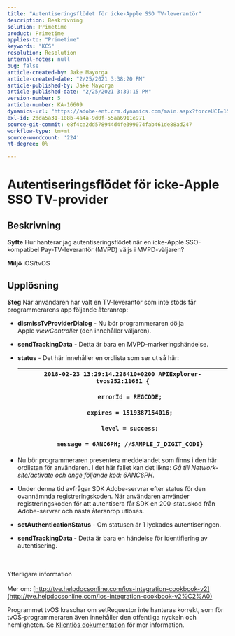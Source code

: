 ```yaml
---
title: "Autentiseringsflödet för icke-Apple SSO TV-leverantör"
description: Beskrivning
solution: Primetime
product: Primetime
applies-to: "Primetime"
keywords: "KCS"
resolution: Resolution
internal-notes: null
bug: false
article-created-by: Jake Mayorga
article-created-date: "2/25/2021 3:38:20 PM"
article-published-by: Jake Mayorga
article-published-date: "2/25/2021 3:39:15 PM"
version-number: 5
article-number: KA-16609
dynamics-url: "https://adobe-ent.crm.dynamics.com/main.aspx?forceUCI=1&pagetype=entityrecord&etn=knowledgearticle&id=db2e6d7c-7f77-eb11-a812-000d3a37d0c6"
exl-id: 2dda5a31-108b-4a4a-9d0f-55aa6911e971
source-git-commit: e8f4ca2dd578944d4fe399074fab461de88ad247
workflow-type: tm+mt
source-wordcount: '224'
ht-degree: 0%

---
```


# Autentiseringsflödet för icke-Apple SSO TV-provider

## Beskrivning

<b>Syfte</b>
Hur hanterar jag autentiseringsflödet när en icke-Apple SSO-kompatibel Pay-TV-leverantör (MVPD) väljs i MVPD-väljaren?


<b>Miljö</b>
iOS/tvOS


## Upplösning

<b>Steg</b>
När användaren har valt en TV-leverantör som inte stöds får programmerarens app följande återanrop:

- <b>dismissTvProviderDialog</b> - Nu bör programmeraren dölja Apple *viewController* (den innehåller väljaren).
- <b>sendTrackingData</b> - Detta är bara en MVPD-markeringshändelse.
- <b>status</b> - Det här innehåller en ordlista som ser ut så här:

   | `2018-02-23 13:29:14.228410+0200 APIExplorer-tvos252:11681 {`<br><br>`    errorId = REGCODE;`<br><br>`    expires = 1519387154016;`<br><br>`    level = success;`<br><br>`    message = 6ANC6PH; //SAMPLE_7_DIGIT_CODE}` |
   | --- |


- Nu bör programmeraren presentera meddelandet som finns i den här ordlistan för användaren. I det här fallet kan det likna: *Gå till Network-site/activate och ange följande kod: 6ANC6PH*.
- Under denna tid avfrågar SDK Adobe-servrar efter status för den ovannämnda registreringskoden. När användaren använder registreringskoden för att autentisera får SDK en 200-statuskod från Adobe-servrar och nästa återanrop utlöses.


- <b>setAuthenticationStatus</b> - Om statusen är 1 lyckades autentiseringen.


- <b>sendTrackingData </b>- Detta är bara en händelse för identifiering av autentisering.

<br><br>Ytterligare information<br><br>
Mer om: [http://tve.helpdocsonline.com/ios-integration-cookbook-v2](http://tve.helpdocsonline.com/ios-integration-cookbook-v2%C2%A0)

Programmet tvOS kraschar om setRequestor inte hanteras korrekt, som för tvOS-programmeraren även innehåller den offentliga nyckeln och hemligheten. Se [Klientlös dokumentation](http://tve.helpdocsonline.com/clientless-integration-cookbook-v2$create_dev) för mer information.
